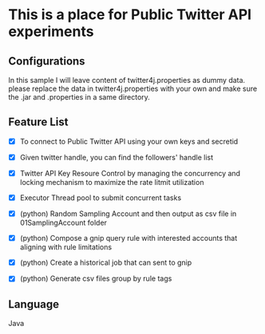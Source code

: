 # This is a place for Public Twitter API experiments

 
##   Configurations
In this sample I will leave content of twitter4j.properties as dummy data. please replace the data in twitter4j.properties with your own and make sure the .jar and .properties in a same directory.

##  Feature List

- [x] To connect to Public Twitter API using your own keys and secretid
- [x] Given twitter handle, you can find the followers' handle list
- [x] Twitter API Key Resoure Control by managing the concurrency and locking mechanism to maximize the rate litmit utilization
- [x] Executor Thread pool to submit concurrent tasks
- [x] (python) Random Sampling Account and then output as csv file in 01SamplingAccount folder
- [x] (python) Compose a gnip query rule with interested accounts that aligning with rule limitations
- [x] (python) Create a historical job that can sent to gnip
- [x] (python) Generate csv files group by rule tags 


## Language 

Java